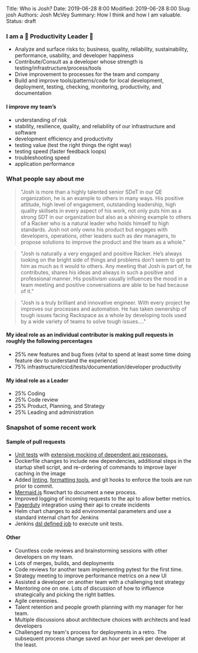 Title: Who is Josh?
Date: 2019-06-28 8:00
Modified: 2019-06-28 8:00
Slug: josh
Authors: Josh McVey
Summary: How I think and how I am valuable.
Status: draft

### I am a 💜 Productivity Leader 💜

- Analyze and surface risks to; business, quality, reliability, sustainability, performance, usability, and developer happiness
- Contribute/Consult as a developer whose strength is testing/infrastructure/process/tools
- Drive improvement to processes for the team and company
- Build and improve tools/patterns/code for local development, deployment, testing, checking, monitoring, productivity, and documentation

#### I improve my team’s

- understanding of risk
- stability, resilience, quality, and reliability of our infrastructure and software
- development efficiency and productivity
- testing value (test the right things the right way)
- testing speed (faster feedback loops)
- troubleshooting speed
- application performance

### What people say about me

>"Josh is more than a highly talented senior SDeT in our QE organization, he is an example to others in many ways.  His positive attitude, high level of engagement, outstanding leadership, high quality skillsets in every aspect of his work, not only puts him as a strong SDT in our organization but also as a shining example to others of a Racker who is a natural leader who holds himself to high standards.  Josh not only owns his product but engages with developers, operations, other leaders such as dev managers, to propose solutions to improve the product and the team as a whole."

>"Josh is naturally a very engaged and positive Racker.  He’s always looking on the bright side of things and problems don’t seem to get to him as much as it would to others.  Any meeting that Josh is part of, he contributes, shares his ideas and always in such a positive and professional manner.  His positivism usually influences the mood in a team meeting and positive conversations are able to be had because of it."

>"Josh is a truly brilliant and innovative engineer.  With every project he improves our processes and automation. He has taken ownership of tough issues facing Rackspace as a whole by developing tools used by a wide variety of teams to solve tough issues...."

#### My ideal role as an individual contributor is making pull requests in roughly the following percentages

- 25% new features and bug fixes (vital to spend at least some time doing feature dev to understand the experience)
- 75% infrastructure/cicd/tests/documentation/developer productivity

#### My ideal role as a Leader

- 25% Coding
- 25% Code review
- 25% Product, Planning, and Strategy
- 25% Leading and administration

### Snapshot of some recent work

#### Sample of pull requests

- [Unit tests](https://docs.pytest.org/en/latest/) with [extensive mocking of dependent api responses.](https://github.com/gabrielfalcao/HTTPretty)
- Dockerfile changes to include new dependencies, additional steps in the startup shell script, and re-ordering of commands to improve layer caching in the image
- Added [linting](http://flake8.pycqa.org/en/latest/), [formatting tools](https://github.com/python/black), and git hooks to enforce the tools are run prior to commit.
- [Mermaid.js](https://mermaidjs.github.io) flowchart to document a new process.
- Improved logging of incoming requests to the api to allow better metrics.
- [Pagerduty](https://www.pagerduty.com/) integration using their api to create incidents
- Helm chart changes to add environmental parameters and use a standard internal chart for Jenkins
- Jenkins [dsl defined job](https://jenkinsci.github.io/job-dsl-plugin/#) to execute unit tests.

#### Other

- Countless code reviews and brainstorming sessions with other developers on my team.
- Lots of merges, builds, and deployments
- Code reviews for another team implementing pytest for the first time.
- Strategy meeting to improve performance metrics on a new UI
- Assisted a developer on another team with a challenging test strategy
- Mentoring one on one.  Lots of discussion of how to influence strategically and picking the right battles.
- Agile ceremonies.
- Talent retention and people growth planning with my manager for her team.
- Multiple discussions about architecture choices with architects and lead developers
- Challenged my team's process for deployments in a retro.  The subsequent process change saved an hour per week per developer at the least.
